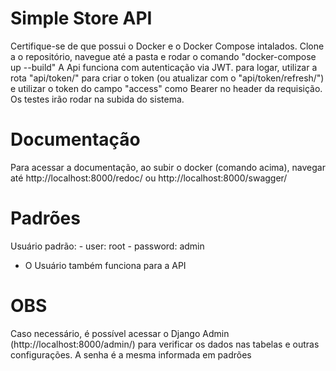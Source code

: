 # Simple Store API

Certifique-se de que possui o Docker e o Docker Compose intalados.
Clone a o repositório, navegue até a pasta e rodar o comando "docker-compose up --build"
A Api funciona com autenticação via JWT. para logar, utilizar a rota "api/token/" para criar o token (ou atualizar com o "api/token/refresh/")
e utilizar o token do campo "access" como Bearer no header da requisição.
Os testes irão rodar na subida do sistema.

# Documentação
Para acessar a documentação, ao subir o docker (comando acima), navegar até http://localhost:8000/redoc/ ou http://localhost:8000/swagger/

# Padrões
Usuário padrão:
    - user: root
    - password: admin
* O Usuário também funciona para a API

# OBS
Caso necessário, é possível acessar o Django Admin (http://localhost:8000/admin/) para verificar os dados nas tabelas e outras configurações.
A senha é a mesma informada em padrões

